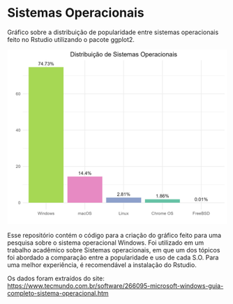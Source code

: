 # Sistemas Operacionais

Gráfico sobre a distribuição de popularidade entre sistemas operacionais feito no Rstudio utilizando o pacote ggplot2.


![](grafico.png)

Esse repositório contém o código para a criação do gráfico feito para uma pesquisa sobre o sistema operacional Windows. Foi utilizado em um trabalho acadêmico sobre Sistemas operacionais, em que um dos tópicos foi abordado a comparação entre a popularidade e uso de cada S.O. Para uma melhor experiência, é recomendável a instalação do Rstudio.

Os dados foram extraídos do site: <https://www.tecmundo.com.br/software/266095-microsoft-windows-guia-completo-sistema-operacional.htm>
